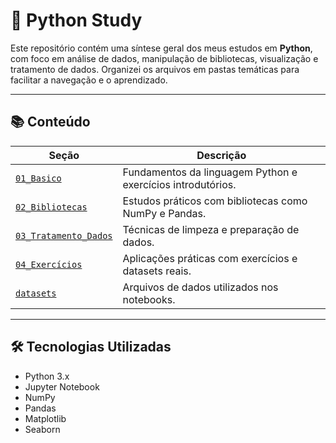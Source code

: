 # 🐍 Python Study

Este repositório contém uma síntese geral dos meus estudos em **Python**, com foco em análise de dados, manipulação de bibliotecas, visualização e tratamento de dados. Organizei os arquivos em pastas temáticas para facilitar a navegação e o aprendizado.

---

## 📚 Conteúdo

| Seção | Descrição |
|-------|-----------|
| [`01_Basico`](./01_Python_Basico) | Fundamentos da linguagem Python e exercícios introdutórios. |
| [`02_Bibliotecas`](./02_Bibliotecas) | Estudos práticos com bibliotecas como NumPy e Pandas. |
| [`03_Tratamento_Dados`](./03_Tratamento_Dados) | Técnicas de limpeza e preparação de dados. |
| [`04_Exercícios`](./04_Exercícios) | Aplicações práticas com exercícios e datasets reais. |
| [`datasets`](./datasets) | Arquivos de dados utilizados nos notebooks. |

---

## 🛠️ Tecnologias Utilizadas

- Python 3.x
- Jupyter Notebook
- NumPy
- Pandas
- Matplotlib
- Seaborn
